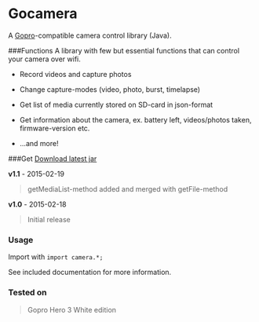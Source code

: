 # Gocamera
A [Gopro](http://www.gopro.com)-compatible camera control library (Java).

###Functions
A library with few but essential functions that can control your camera over wifi.

* Record videos and capture photos

* Change capture-modes (video, photo, burst, timelapse)

* Get list of media currently stored on SD-card in json-format

* Get information about the camera, ex. battery left, videos/photos taken, firmware-version etc.

* ...and more!

###Get
[Download latest jar](http://www.drpata.nu/download.php?file=gocamera-v1.1.zip)

**v1.1** - 2015-02-19
>getMediaList-method added and merged with getFile-method

**v1.0** - 2015-02-18
>Initial release

### Usage
Import with `import camera.*;`

See included documentation for more information.

### Tested on
>Gopro Hero 3 White edition